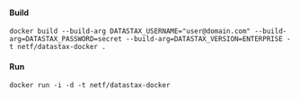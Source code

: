 #### Build
`docker build --build-arg DATASTAX_USERNAME="user@domain.com" --build-arg=DATASTAX_PASSWORD=secret --build-arg=DATASTAX_VERSION=ENTERPRISE -t netf/datastax-docker .`

#### Run
`docker run -i -d -t netf/datastax-docker`
